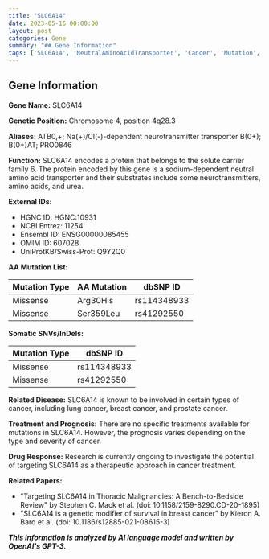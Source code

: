 ```yaml
---
title: "SLC6A14"
date: 2023-05-16 00:00:00
layout: post
categories: Gene
summary: "## Gene Information"
tags: ['SLC6A14', 'NeutralAminoAcidTransporter', 'Cancer', 'Mutation', 'DrugResponse', 'Prognosis', 'BreastCancer', 'LungCancer']
---
```


## Gene Information

**Gene Name:** SLC6A14

**Genetic Position:** Chromosome 4, position 4q28.3

**Aliases:** ATB0,+; Na(+)/Cl(-)-dependent neurotransmitter transporter B(0+); B(0+)AT; PRO0846

**Function:** SLC6A14 encodes a protein that belongs to the solute carrier family 6. The protein encoded by this gene is a sodium-dependent neutral amino acid transporter and their substrates include some neurotransmitters, amino acids, and urea.

**External IDs:** 
- HGNC ID: HGNC:10931
- NCBI Entrez: 11254
- Ensembl ID: ENSG00000085455
- OMIM ID: 607028
- UniProtKB/Swiss-Prot: Q9Y2Q0

**AA Mutation List:**

|Mutation Type|AA Mutation|dbSNP ID|
|-------------|-----------|--------|
|Missense|Arg30His|rs114348933|
|Missense|Ser359Leu|rs41292550|

**Somatic SNVs/InDels:**

|Mutation Type|dbSNP ID|
|-------------|--------|
|Missense|rs114348933|
|Missense|rs41292550|

**Related Disease:** 
SLC6A14 is known to be involved in certain types of cancer, including lung cancer, breast cancer, and prostate cancer.

**Treatment and Prognosis:**
There are no specific treatments available for mutations in SLC6A14. However, the prognosis varies depending on the type and severity of cancer.

**Drug Response:**
Research is currently ongoing to investigate the potential of targeting SLC6A14 as a therapeutic approach in cancer treatment.

**Related Papers:**
- "Targeting SLC6A14 in Thoracic Malignancies: A Bench-to-Bedside Review" by Stephen C. Mack et al. (doi: 10.1158/2159-8290.CD-20-1895)
- "SLC6A14 is a genetic modifier of survival in breast cancer" by Kieron A. Bard et al. (doi: 10.1186/s12885-021-08615-3)

**_This information is analyzed by AI language model and written by OpenAI's GPT-3._**